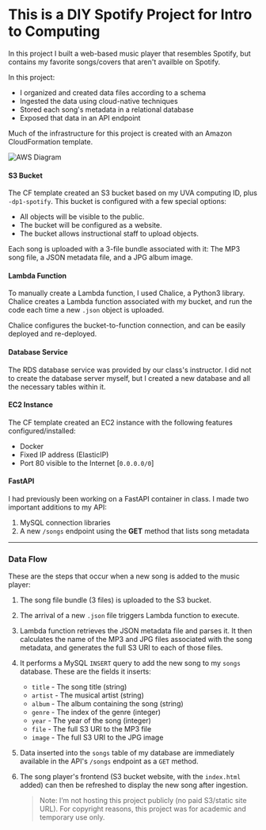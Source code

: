 # This is a DIY Spotify Project for Intro to Computing

In this project I built a web-based music player that resembles Spotify, but contains my favorite songs/covers that aren't availble on Spotify. 

In this project:
- I organized and created data files according to a schema
- Ingested the data using cloud-native techniques
- Stored each song's metadata in a relational database
- Exposed that data in an API endpoint


Much of the infrastructure for this project is created with an Amazon CloudFormation template.

![AWS Diagram](https://s3.amazonaws.com/nem2p-dp1-spotify/diagram.png)

#### S3 Bucket

The CF template created an S3 bucket based on my UVA computing ID, plus `-dp1-spotify`. 
This bucket is configured with a few special options:

- All objects will be visible to the public.
- The bucket will be configured as a website.
- The bucket allows instructional staff to upload objects.

Each song is uploaded with a 3-file bundle associated with it: The MP3 song file, a JSON metadata file, and a JPG album image.


#### Lambda Function

To manually create a Lambda function, I used Chalice, a Python3 library. 
Chalice creates a Lambda function associated with my bucket, and run the code each time a new `.json` object is uploaded.

Chalice configures the bucket-to-function connection, and can be easily deployed and re-deployed.

#### Database Service

The RDS database service was provided by our class's instructor. 
I did not to create the database server myself, but I created a new database and all the necessary tables within it.

#### EC2 Instance

The CF template created an EC2 instance with the following features configured/installed:

- Docker
- Fixed IP address (ElasticIP)
- Port 80 visible to the Internet [`0.0.0.0/0`]

#### FastAPI

I had previously been working on a FastAPI container in class. 
I made two important additions to my API:

1. MySQL connection libraries
2. A new `/songs` endpoint using the **GET** method that lists song metadata

- - -

### Data Flow 

These are the steps that  occur when a new song is added to the music player:

1. The song file bundle (3 files) is uploaded to the S3 bucket.
2. The arrival of a new `.json` file triggers Lambda function to execute.
3. Lambda function retrieves the JSON metadata file and parses it. It then calculates the name of the MP3 and JPG files associated with the song metadata, and generates the full S3 URI to each of those files.
4. It performs a MySQL `INSERT` query to add the new song to my `songs` database. These are the fields it inserts:
   - `title` - The song title (string)
   - `artist` - The musical artist (string)
   - `album` - The album containing the song (string)
   - `genre` - The index of the genre (integer)
   - `year` - The year of the song (integer)
   - `file` - The full S3 URI to the MP3 file
   - `image` - The full S3 URI to the JPG image
5. Data inserted into the `songs` table of my database are immediately available in the API's `/songs` endpoint as a `GET` method. 
6. The song player's frontend (S3 bucket website, with the `index.html` added) can then be refreshed to display the new song after ingestion.

   > Note: I’m not hosting this project publicly (no paid S3/static site URL). For copyright reasons, this project was for academic and temporary use only.
